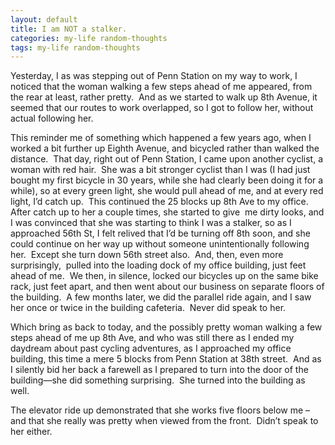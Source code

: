 ```yaml
---
layout: default
title: I am NOT a stalker.
categories: my-life random-thoughts
tags: my-life random-thoughts
---
```


  <p>Yesterday, I as was stepping out of Penn Station on my way to work, I noticed that the woman walking a few steps ahead of me appeared, from the rear at least, rather pretty.  And as we started to walk up 8th Avenue, it seemed that our routes to work overlapped, so I got to follow her, without actual following her.    </p>  <p>This reminder me of something which happened a few years ago, when I worked a bit further up Eighth Avenue, and bicycled rather than walked the distance.  That day, right out of Penn Station, I came upon another cyclist, a woman with red hair.  She was a bit stronger cyclist than I was (I had just bought my first bicycle in 30 years, while she had clearly been doing it for a while), so at every green light, she would pull ahead of me, and at every red light, I’d catch up.  This continued the 25 blocks up 8th Ave to my office.  After catch up to her a couple times, she started to give  me dirty looks, and I was convinced that she was starting to think I was a stalker, so as I approached 56th St, I felt relived that I’d be turning off 8th soon, and she could continue on her way up without someone unintentionally following her.  Except she turn down 56th street also.  And, then, even more surprisingly,  pulled into the loading dock of my office building, just feet ahead of me.  We then, in silence, locked our bicycles up on the same bike rack, just feet apart, and then went about our business on separate floors of the building.  A few months later, we did the parallel ride again, and I saw her once or twice in the building cafeteria.  Never did speak to her.</p>  <p>Which bring as back to today, and the possibly pretty woman walking a few steps ahead of me up 8th Ave, and who was still there as I ended my daydream about past cycling adventures, as I approached my office building, this time a mere 5 blocks from Penn Station at 38th street.  And as I silently bid her back a farewell as I prepared to turn into the door of the building—she did something surprising.  She turned into the building as well.</p>  <p>The elevator ride up demonstrated that she works five floors below me – and that she really was pretty when viewed from the front.  Didn’t speak to her either.</p>